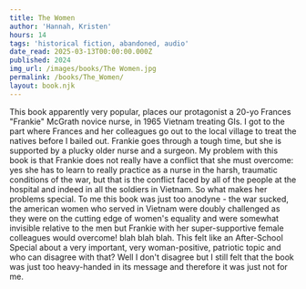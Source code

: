 ```yaml
---
title: The Women
author: 'Hannah, Kristen'
hours: 14
tags: 'historical fiction, abandoned, audio'
date_read: 2025-03-13T00:00:00.000Z
published: 2024
img_url: /images/books/The Women.jpg
permalink: /books/The_Women/
layout: book.njk
---
```

This book apparently very popular, places our protagonist a 20-yo Frances "Frankie" McGrath novice nurse, in 1965 Vietnam treating GIs.  I got to the part where  Frances and her colleagues go out to the local village to treat the natives before I bailed out.  Frankie goes through a tough time, but she is supported by a plucky older nurse and a surgeon.  My problem with this book is that Frankie does not really have a conflict that she must overcome: yes she has to learn to really practice as a nurse in the harsh, traumatic conditions of the war, but that is the conflict faced by all of the people at the hospital and indeed in all the soldiers in Vietnam. So what makes her problems special.  To me this book was just too anodyne - the war sucked, the american women who served in Vietnam were doubly challenged as they were on the cutting edge of women's equality and were somewhat invisible relative to the men but Frankie with her super-supportive female colleagues would overcome! blah blah blah. This felt like an After-School Special about a very important, very woman-positive, patriotic topic and who can disagree with that?  Well I don't disagree but I still felt that the book was just too heavy-handed in its message and therefore it was just not for me. 
